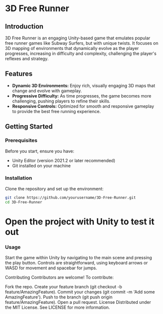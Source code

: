 # 3D Free Runner

## Introduction
3D Free Runner is an engaging Unity-based game that emulates popular free runner games like Subway Surfers, but with unique twists. It focuses on 3D mapping of environments that dynamically evolve as the player progresses, increasing in difficulty and complexity, challenging the player's reflexes and strategy.

## Features
- **Dynamic 3D Environments:** Enjoy rich, visually engaging 3D maps that change and evolve with gameplay.
- **Progressive Difficulty:** As time progresses, the game becomes more challenging, pushing players to refine their skills.
- **Responsive Controls:** Optimized for smooth and responsive gameplay to provide the best free running experience.

## Getting Started

### Prerequisites
Before you start, ensure you have:
- Unity Editor (version 2021.2 or later recommended)
- Git installed on your machine




### Installation
Clone the repository and set up the environment:
```bash
git clone https://github.com/yourusername/3D-Free-Runner.git
cd 3D-Free-Runner
```
# Open the project with Unity to test it out

### Usage
Start the game within Unity by navigating to the main scene and pressing the play button. Controls are straightforward, using keyboard arrows or WASD for movement and spacebar for jumps.

Contributing
Contributors are welcome! To contribute:

Fork the repo.
Create your feature branch (git checkout -b feature/AmazingFeature).
Commit your changes (git commit -m 'Add some AmazingFeature').
Push to the branch (git push origin feature/AmazingFeature).
Open a pull request.
License
Distributed under the MIT License. See LICENSE for more information.
